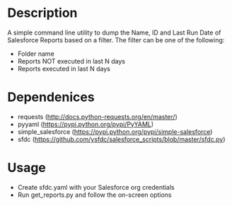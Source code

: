 # Description

A simple command line utility to dump the Name, ID and Last Run Date of Salesforce Reports 
based on a filter. The filter can be one of the following:
* Folder name
* Reports NOT executed in last N days
* Reports executed in last N days

# Dependenices

* requests (http://docs.python-requests.org/en/master/)
* pyyaml (https://pypi.python.org/pypi/PyYAML)
* simple_salesforce (https://pypi.python.org/pypi/simple-salesforce)
* sfdc (https://github.com/ysfdc/salesforce_scripts/blob/master/sfdc.py)

# Usage

* Create sfdc.yaml with your Salesforce org credentials
* Run get_reports.py and follow the on-screen options
